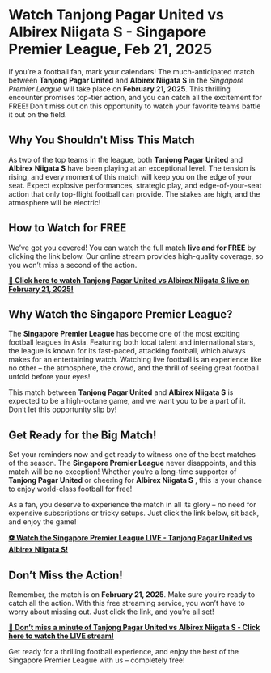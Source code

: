 # Watch Tanjong Pagar United vs Albirex Niigata S - Singapore Premier League, Feb 21, 2025

If you’re a football fan, mark your calendars! The much-anticipated match between **Tanjong Pagar United** and **Albirex Niigata S** in the _Singapore Premier League_ will take place on **February 21, 2025**. This thrilling encounter promises top-tier action, and you can catch all the excitement for FREE! Don’t miss out on this opportunity to watch your favorite teams battle it out on the field.

## Why You Shouldn't Miss This Match

As two of the top teams in the league, both **Tanjong Pagar United** and **Albirex Niigata S** have been playing at an exceptional level. The tension is rising, and every moment of this match will keep you on the edge of your seat. Expect explosive performances, strategic play, and edge-of-your-seat action that only top-flight football can provide. The stakes are high, and the atmosphere will be electric!

## How to Watch for FREE

We’ve got you covered! You can watch the full match **live and for FREE** by clicking the link below. Our online stream provides high-quality coverage, so you won’t miss a second of the action.

[**🔴 Click here to watch Tanjong Pagar United vs Albirex Niigata S live on February 21, 2025!**](https://tinyurl.com/livestreamfreeo?st=Tanjong+Pagar+United+vs+Albirex+Niigata+S&si=gh)

## Why Watch the Singapore Premier League?

The **Singapore Premier League** has become one of the most exciting football leagues in Asia. Featuring both local talent and international stars, the league is known for its fast-paced, attacking football, which always makes for an entertaining watch. Watching live football is an experience like no other – the atmosphere, the crowd, and the thrill of seeing great football unfold before your eyes!

This match between **Tanjong Pagar United** and **Albirex Niigata S** is expected to be a high-octane game, and we want you to be a part of it. Don’t let this opportunity slip by!

## Get Ready for the Big Match!

Set your reminders now and get ready to witness one of the best matches of the season. The **Singapore Premier League** never disappoints, and this match will be no exception! Whether you’re a long-time supporter of **Tanjong Pagar United** or cheering for **Albirex Niigata S** , this is your chance to enjoy world-class football for free!

As a fan, you deserve to experience the match in all its glory – no need for expensive subscriptions or tricky setups. Just click the link below, sit back, and enjoy the game!

[**⚽ Watch the Singapore Premier League LIVE - Tanjong Pagar United vs Albirex Niigata S!**](https://tinyurl.com/livestreamfreeo?st=Tanjong+Pagar+United+vs+Albirex+Niigata+S&si=gh)

## Don’t Miss the Action!

Remember, the match is on **February 21, 2025**. Make sure you’re ready to catch all the action. With this free streaming service, you won’t have to worry about missing out. Just click the link, and you’re all set!

[**🚨 Don’t miss a minute of Tanjong Pagar United vs Albirex Niigata S - Click here to watch the LIVE stream!**](https://tinyurl.com/livestreamfreeo?st=Tanjong+Pagar+United+vs+Albirex+Niigata+S&si=gh)

Get ready for a thrilling football experience, and enjoy the best of the Singapore Premier League with us – completely free!
